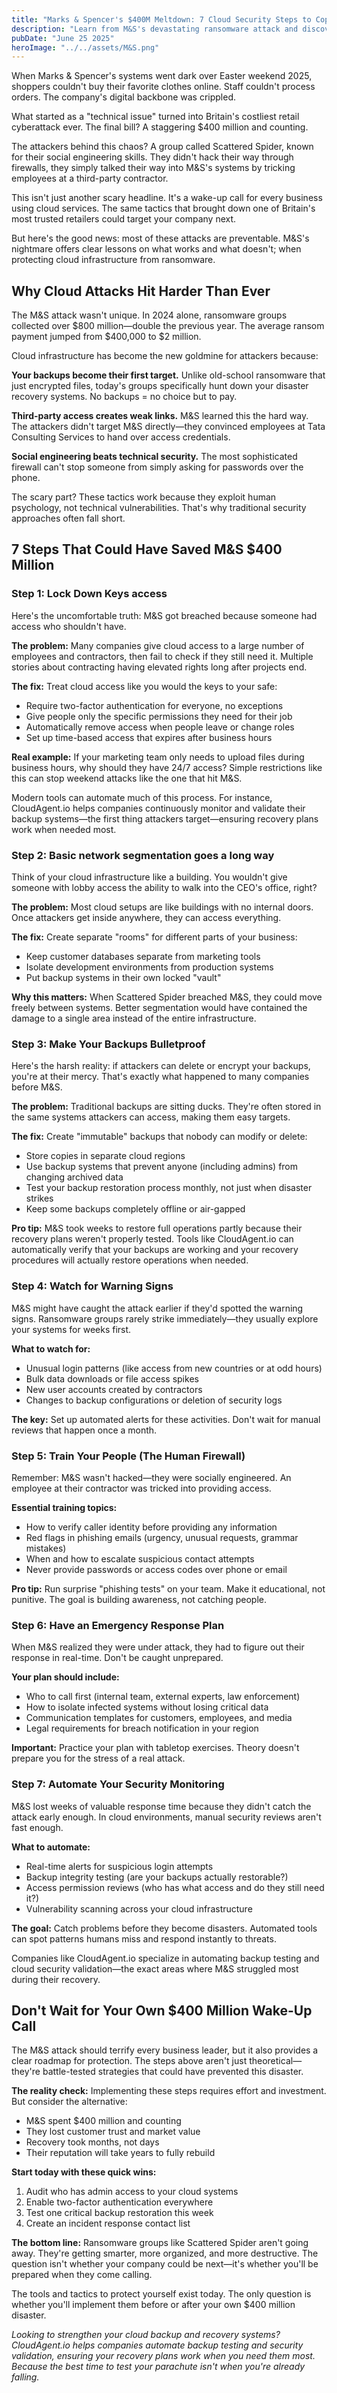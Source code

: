 ```yaml
---
title: "Marks & Spencer's $400M Meltdown: 7 Cloud Security Steps to Copy Today—Or Pay the Ransom Tomorrow"
description: "Learn from M&S's devastating ransomware attack and discover practical cloud security steps that could have prevented their $400M loss."
pubDate: "June 25 2025"
heroImage: "../../assets/M&S.png"
---
```


When Marks & Spencer's systems went dark over Easter weekend 2025, shoppers couldn't buy their favorite clothes online. Staff couldn't process orders. The company's digital backbone was crippled.

What started as a "technical issue" turned into Britain's costliest retail cyberattack ever. The final bill? A staggering $400 million and counting.

The attackers behind this chaos? A group called Scattered Spider, known for their social engineering skills. They didn't hack their way through firewalls, they simply talked their way into M&S's systems by tricking employees at a third-party contractor.

This isn't just another scary headline. It's a wake-up call for every business using cloud services. The same tactics that brought down one of Britain's most trusted retailers could target your company next.

But here's the good news: most of these attacks are preventable. M&S's nightmare offers clear lessons on what works and what doesn't; when protecting cloud infrastructure from ransomware.

## Why Cloud Attacks Hit Harder Than Ever

The M&S attack wasn't unique. In 2024 alone, ransomware groups collected over $800 million—double the previous year. The average ransom payment jumped from $400,000 to $2 million.

Cloud infrastructure has become the new goldmine for attackers because:


**Your backups become their first target.** Unlike old-school ransomware that just encrypted files, today's groups specifically hunt down your disaster recovery systems. No backups = no choice but to pay.

**Third-party access creates weak links.** M&S learned this the hard way. The attackers didn't target M&S directly—they convinced employees at Tata Consulting Services to hand over access credentials.

**Social engineering beats technical security.** The most sophisticated firewall can't stop someone from simply asking for passwords over the phone.

The scary part? These tactics work because they exploit human psychology, not technical vulnerabilities. That's why traditional security approaches often fall short.

## 7 Steps That Could Have Saved M&S $400 Million

### Step 1: Lock Down Keys access

Here's the uncomfortable truth: M&S got breached because someone had access who shouldn't have.

**The problem:** Many companies give cloud access to a large number of employees and contractors, then fail to check if they still need it. Multiple stories about contracting having elevated rights long after projects end.

**The fix:** Treat cloud access like you would the keys to your safe:
- Require two-factor authentication for everyone, no exceptions
- Give people only the specific permissions they need for their job
- Automatically remove access when people leave or change roles
- Set up time-based access that expires after business hours

**Real example:** If your marketing team only needs to upload files during business hours, why should they have 24/7 access? Simple restrictions like this can stop weekend attacks like the one that hit M&S.

Modern tools can automate much of this process. For instance, CloudAgent.io helps companies continuously monitor and validate their backup systems—the first thing attackers target—ensuring recovery plans work when needed most.

### Step 2: Basic network segmentation goes a long way

Think of your cloud infrastructure like a building. You wouldn't give someone with lobby access the ability to walk into the CEO's office, right?

**The problem:** Most cloud setups are like buildings with no internal doors. Once attackers get inside anywhere, they can access everything.

**The fix:** Create separate "rooms" for different parts of your business:
- Keep customer databases separate from marketing tools
- Isolate development environments from production systems
- Put backup systems in their own locked "vault"

**Why this matters:** When Scattered Spider breached M&S, they could move freely between systems. Better segmentation would have contained the damage to a single area instead of the entire infrastructure.

### Step 3: Make Your Backups Bulletproof

Here's the harsh reality: if attackers can delete or encrypt your backups, you're at their mercy. That's exactly what happened to many companies before M&S.

**The problem:** Traditional backups are sitting ducks. They're often stored in the same systems attackers can access, making them easy targets.

**The fix:** Create "immutable" backups that nobody can modify or delete:
- Store copies in separate cloud regions
- Use backup systems that prevent anyone (including admins) from changing archived data
- Test your backup restoration process monthly, not just when disaster strikes
- Keep some backups completely offline or air-gapped

**Pro tip:** M&S took weeks to restore full operations partly because their recovery plans weren't properly tested. Tools like CloudAgent.io can automatically verify that your backups are working and your recovery procedures will actually restore operations when needed.

### Step 4: Watch for Warning Signs

M&S might have caught the attack earlier if they'd spotted the warning signs. Ransomware groups rarely strike immediately—they usually explore your systems for weeks first.

**What to watch for:**
- Unusual login patterns (like access from new countries or at odd hours)
- Bulk data downloads or file access spikes
- New user accounts created by contractors
- Changes to backup configurations or deletion of security logs

**The key:** Set up automated alerts for these activities. Don't wait for manual reviews that happen once a month.

### Step 5: Train Your People (The Human Firewall)

Remember: M&S wasn't hacked—they were socially engineered. An employee at their contractor was tricked into providing access.

**Essential training topics:**
- How to verify caller identity before providing any information
- Red flags in phishing emails (urgency, unusual requests, grammar mistakes)
- When and how to escalate suspicious contact attempts
- Never provide passwords or access codes over phone or email

**Pro tip:** Run surprise "phishing tests" on your team. Make it educational, not punitive. The goal is building awareness, not catching people.

### Step 6: Have an Emergency Response Plan

When M&S realized they were under attack, they had to figure out their response in real-time. Don't be caught unprepared.

**Your plan should include:**
- Who to call first (internal team, external experts, law enforcement)
- How to isolate infected systems without losing critical data
- Communication templates for customers, employees, and media
- Legal requirements for breach notification in your region

**Important:** Practice your plan with tabletop exercises. Theory doesn't prepare you for the stress of a real attack.

### Step 7: Automate Your Security Monitoring

M&S lost weeks of valuable response time because they didn't catch the attack early enough. In cloud environments, manual security reviews aren't fast enough.

**What to automate:**
- Real-time alerts for suspicious login attempts
- Backup integrity testing (are your backups actually restorable?)
- Access permission reviews (who has what access and do they still need it?)
- Vulnerability scanning across your cloud infrastructure

**The goal:** Catch problems before they become disasters. Automated tools can spot patterns humans miss and respond instantly to threats.

Companies like CloudAgent.io specialize in automating backup testing and cloud security validation—the exact areas where M&S struggled most during their recovery.

## Don't Wait for Your Own $400 Million Wake-Up Call

The M&S attack should terrify every business leader, but it also provides a clear roadmap for protection. The steps above aren't just theoretical—they're battle-tested strategies that could have prevented this disaster.

**The reality check:** Implementing these steps requires effort and investment. But consider the alternative:

- M&S spent $400 million and counting
- They lost customer trust and market value
- Recovery took months, not days
- Their reputation will take years to fully rebuild

**Start today with these quick wins:**
1. Audit who has admin access to your cloud systems
2. Enable two-factor authentication everywhere
3. Test one critical backup restoration this week
4. Create an incident response contact list

**The bottom line:** Ransomware groups like Scattered Spider aren't going away. They're getting smarter, more organized, and more destructive. The question isn't whether your company could be next—it's whether you'll be prepared when they come calling.

The tools and tactics to protect yourself exist today. The only question is whether you'll implement them before or after your own $400 million disaster.

*Looking to strengthen your cloud backup and recovery systems? CloudAgent.io helps companies automate backup testing and security validation, ensuring your recovery plans work when you need them most. Because the best time to test your parachute isn't when you're already falling.*